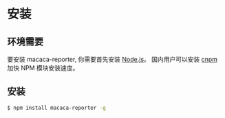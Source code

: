 # 安装

## 环境需要

要安装 macaca-reporter, 你需要首先安装 [Node.js](https://nodejs.org)。 国内用户可以安装 [cnpm](https://npm.taobao.org/) 加快 NPM 模块安装速度。

## 安装

```bash
$ npm install macaca-reporter -g
```

